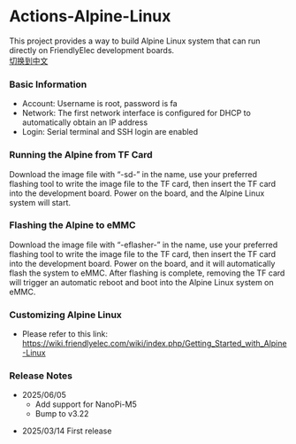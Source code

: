 # Actions-Alpine-Linux
This project provides a way to build Alpine Linux system that can run directly on FriendlyElec development boards.  
[切换到中文](README.md)  
### Basic Information
- Account: Username is root, password is fa
- Network: The first network interface is configured for DHCP to automatically obtain an IP address
- Login: Serial terminal and SSH login are enabled
### Running the Alpine from TF Card
Download the image file with “-sd-” in the name, use your preferred flashing tool to write the image file to the TF card, then insert the TF card into the development board. Power on the board, and the Alpine Linux system will start.
### Flashing the Alpine to eMMC
Download the image file with “-eflasher-” in the name, use your preferred flashing tool to write the image file to the TF card, then insert the TF card into the development board. Power on the board, and it will automatically flash the system to eMMC. After flashing is complete, removing the TF card will trigger an automatic reboot and boot into the Alpine Linux system on eMMC.
### Customizing Alpine Linux
- Please refer to this link: https://wiki.friendlyelec.com/wiki/index.php/Getting_Started_with_Alpine-Linux
### Release Notes
* 2025/06/05
    *  Add support for NanoPi-M5
    *  Bump to v3.22
- 2025/03/14 First release